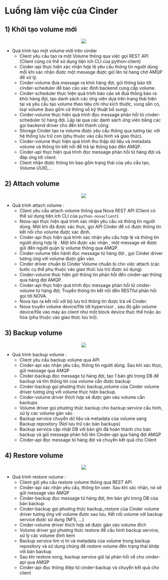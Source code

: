 # Luồng làm việc của Cinder
## **1) Khởi tạo volume mới**
<p align=center><img src=https://i.imgur.com/AIpSOVZ.png></p>

- Quá trình tạo một volume mới trên cinder
    - Client yêu cầu tạo ra một Volume thông qua việc gọi REST API (Client cũng có thể sử dụng tiện ích CLI của python-client)
    - Cinder-api thực hiện xác nhận hợp lệ yêu cầu thông tin người dùng mỗi khi xác nhận được một mesasge được gửi lên từ hang chờ AMQP để xử lý.
    - Cinder-volume đưa message ra khỏi hàng đợi, gửi thông báo tới cinder-scheduler để báo cáo xác định backend cung cấp volume.
    - Cinder-scheduler thực hiện quá trình báo cáo sẽ đưa thông báo ra khỏi hàng đợi, tạo danh sách các ứng viên dựa trên trạng thái hiện tại và yêu cầu tạo volume theo tiêu chí như kích thước, vùng sẵn có, loại volume (bao gồm cả thông số kỹ thuật bổ sung).
    - Cinder-volume thực hiện quá trình đọc message phản hồi từ cinder-scheduler từ hàng đợi. Lặp lại qua các danh sách ứng viên bằng các gọi backend driver cho đến khi thành công.
    - Storage Cinder tạo ra volume được yêu cầu thông qua tương tác với hệ thống lưu trữ con (phụ thuộc vào cấu hình và giao thức).
    - Cinder-volume thực hiện quá trình thu thập dữ liệu và metadata volume và thông tin kết nối để trả lại thông báo đến AMQP.
    - Cinder-api thực hiện quá trình đọc message phản hồi từ hàng đợi và đáp ứng tới client.
    - Client nhận được thông tin bao gồm trạng thái của yêu cầu tạo, Volume UUID,...
## **2) Attach volume**
<p align=center><img src=https://i.imgur.com/Q1vGk36.png></p>

- Quá trình attach volume :
    - Client yêu cầu attach volume thông qua Nova REST API (Client có thể sử dụng tiện ích CLI của `python-novaclient`)
    - Nova-api thực hiện quá trình xác nhận yêu cầu và thông tin người dùng. Một khi đã được xác thực, gọi API Cinder để có được thông tin kết nối cho volume được xác định.
    - Cinder-api thực hiện quá trình xác nhận yêu cầu hợp lệ và thông tin người dùng hợp lệ . Một khi được xác nhận , một message sẽ được gửi đến người quản lý volume thông qua AMQP.
    - Cinder-volume tiến hành đọc message từ hàng đợi , gọi Cinder driver tương ứng với volume được gắn vào.
    - Cinder driver chuẩn bị Cinder Volume chuẩn bị cho việc attach (các bước cụ thể phụ thuộc vào giao thức lưu trữ được sử dụng).
    - Cinder-volume thưc hiện gửi thông tin phản hồi đến cinder-api thông qua hàng đợi AMQP.
    - Cinder-api thực hiện quá trình đọc message phản hồi từ cinder-volume từ hàng đợi; Truyền thông tin kết nối đến RESTful phản hồi gọi tới NOVA.
    - Nova tạo ra kết nối với bộ lưu trữ thông tin được trả về Cinder.
    - Nova truyền volume device/file tới hypervisor , sau đó gắn volume device/file vào máy ảo client như một block device thực thế hoặc ảo hóa (phụ thuộc vào giao thức lưu trữ).
## **3) Backup volume**
<p align=center><img src=https://i.imgur.com/4bm3mod.png></p>

- Quá trình backup volume :
    - Client yêu cầu backup volume qua API
    - Cinder-api xác nhận yêu cầu, thông tin người dùng. Sau khi xác thực, gửi message qua AMQP
    - Cinder-backup đọc message từ hàng đợi, tạo 1 bản ghi trong DB để backup và tìm thông tin của volume cần được backup
    - Cinder-backup gọi phương thức backup_volume của Cinder volume driver tương ứng với volume thực hiện backup.
    - Cinder-volume driver thích hợp sẽ được gán vào volume cần backups
    - Volume driver gọi phương thức backup cho backup service cấu hình, xử lý các volume gán vào
    - Backup service chuyển dữ liệu và metadata của volume sang Backup repository (Nơi lưu trữ các bản backups)
    - Backup service cập nhật DB với bản ghi đã hoàn thành cho bản backup và gửi message phản hồi lên Cinder-api qua hàng đợi AMQP
    - Cinder-api đọc message từ hàng đợi và chuyển kết quả cho Client
## **4) Restore volume**
<p align=center><img src=https://i.imgur.com/0X5xF3T.png></p>

- Quá trình restore volume :
    - Client gửi yêu cầu restore volume thông qua REST API
    - Cinder-api xác nhận yêu cầu, thông tin user. Sau khi xác nhận, nó sẽ gửi message vào AMQP
    - Cinder-backup đọc message từ hàng đợi, tìm bản ghi trong DB của bản backup
    - Cinder-backup gọi phương thức backup_restore của Cinder volume driver tương ứng với volume được sao lưu. Kết nối volume với backup service được sử dụng (NFS, ...)
    - Cinder-volume driver thích hợp sẽ được gán vào volume đích
    - Volume driver gọi phương thức restore để cấu hình backup service, xử lý các volume đính kèm
    - Backup service tìm vị trí và metadata của volume trong backup repository và sử dụng chúng để restore volume đến trạng thái khớp với bản backup
    - Sau khi restore xong, backup service gửi lại phản hồi về cho cinder-api qua AMQP
    - Cinder-api đọc thông điệp từ cinder-backup và chuyển kết quả cho client